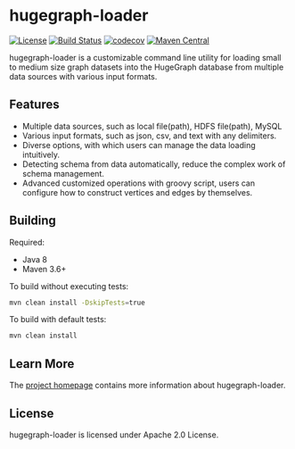 # hugegraph-loader

[![License](https://img.shields.io/badge/license-Apache%202-0E78BA.svg)](https://www.apache.org/licenses/LICENSE-2.0.html)
[![Build Status](https://github.com/hugegraph/hugegraph-loader/actions/workflows/ci.yml/badge.svg)](https://github.com/hugegraph/hugegraph-loader/actions/workflows/ci.yml)
[![codecov](https://codecov.io/gh/hugegraph/hugegraph-loader/branch/master/graph/badge.svg)](https://codecov.io/gh/hugegraph/hugegraph-loader)
[![Maven Central](https://maven-badges.herokuapp.com/maven-central/com.baidu.hugegraph/hugegraph-loader/badge.svg)](https://mvnrepository.com/artifact/com.baidu.hugegraph/hugegraph-loader)

hugegraph-loader is a customizable command line utility for loading small to medium size graph datasets into the HugeGraph database from multiple data sources with various input formats.

## Features

- Multiple data sources, such as local file(path), HDFS file(path), MySQL
- Various input formats, such as json, csv, and text with any delimiters.
- Diverse options, with which users can manage the data loading intuitively.
- Detecting schema from data automatically, reduce the complex work of schema management.
- Advanced customized operations with groovy script, users can configure how to construct vertices and edges by themselves.

## Building

Required:

- Java 8
- Maven 3.6+

To build without executing tests:

```bash
mvn clean install -DskipTests=true
```

To build with default tests:

```bash
mvn clean install
```

## Learn More

The [project homepage](https://hugegraph.github.io/hugegraph-doc/) contains more information about hugegraph-loader. 

## License

hugegraph-loader is licensed under Apache 2.0 License.
